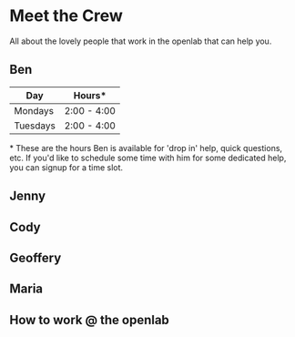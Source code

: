 <!--
.. title: The openlab Crew
.. slug: the-openlab-crew
.. date: 2017-04-08 09:53:16 UTC-05:00
.. tags:
.. category:
.. link:
.. description:
.. type: text
-->

# Meet the Crew

All about the lovely people that work in the openlab that can help you.

## Ben

| Day | Hours<a>*</a> |
| ---------- |---------- |
| Mondays | 2:00 - 4:00 |
| Tuesdays | 2:00 - 4:00 |

<a name="ben_available"></a>* These are the hours Ben is available for 'drop in' help, quick questions,  etc. If you'd like to schedule some time with him for some dedicated help, you can signup for a time slot.

## Jenny

## Cody

## Geoffery

## Maria

## How to work @ the openlab
